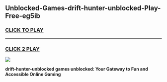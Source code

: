 
## Unblocked-Games-drift-hunter-unblocked-Play-Free-eg5ib
<h3>
<a href="https://premium76.site?title=drift-hunter-unblocked&ref=10A">CLICK TO PLAY</a></h3>
<hr>

<h3>
<a href="https://premium76.site?title=drift-hunter-unblocked&ref=10A">CLICK 2 PLAY</a>
  
</h3>

<a href="https://premium76.site?title=drift-hunter-unblocked&ref=10A"><img src="https://clearcache.store/games.png"></a>


**drift-hunter-unblocked games unblocked: Your Gateway to Fun and Accessible Online Gaming**
